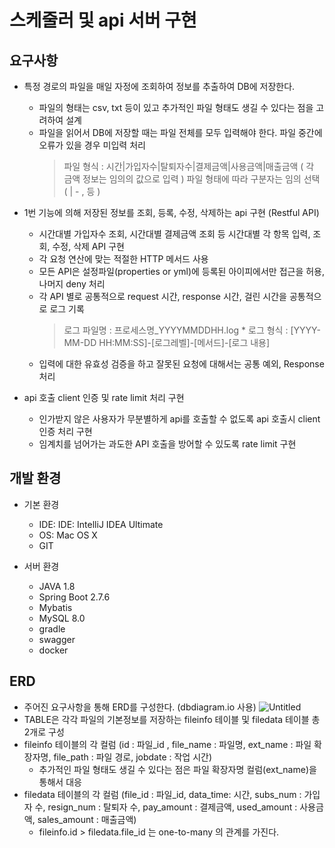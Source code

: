 # 스케줄러 및 api 서버 구현

## 요구사항
- 특정 경로의 파일을 매일 자정에 조회하여 정보를 추출하여 DB에 저장한다.
    - 파일의 형태는 csv, txt 등이 있고 추가적인 파일 형태도 생길 수 있다는 점을 고려하여 설계
    - 파일을 읽어서 DB에 저장할 때는 파일 전체를 모두 입력해야 한다. 파일 중간에 오류가 있을 경우 미입력 처리
      > 파일 형식 : 시간|가입자수|탈퇴자수|결제금액|사용금액|매출금액 ( 각 금액 정보는 임의의 값으로 입력 ) 
      > 파일 형태에 따라 구분자는 임의 선택 ( | - ,  등 )
      
- 1번 기능에 의해 저장된 정보를 조회, 등록, 수정, 삭제하는 api 구현 (Restful API)
    - 시간대별 가입자수 조회, 시간대별 결제금액 조회 등 시간대별 각 항목 입력, 조회, 수정, 삭제 API 구현
    - 각 요청 연산에 맞는 적절한 HTTP 메서드 사용
    - 모든 API은 설정파일(properties or yml)에 등록된 아이피에서만 접근을 허용, 나머지 deny 처리
    - 각 API 별로 공통적으로 request 시간, response 시간, 걸린 시간을 공통적으로 로그 기록
      > 로그 파일명 : 프로세스명_YYYYMMDDHH.log    * 로그 형식 : [YYYY-MM-DD HH:MM:SS]-[로그레벨]-[메서드]-[로그 내용]
    - 입력에 대한 유효성 검증을 하고 잘못된 요청에 대해서는 공통 예외, Response 처리

- api 호출 client 인증 및 rate limit 처리 구현
    
    - 인가받지 않은 사용자가 무분별하게 api를 호출할 수 없도록 api 호출시 client 인증 처리 구현
    - 임계치를 넘어가는 과도한 API 호출을 방어할 수 있도록 rate limit 구현
    
## 개발 환경
  - 기본 환경
    - IDE: IDE: IntelliJ IDEA Ultimate
    - OS: Mac OS X
    - GIT

  - 서버 환경
    - JAVA 1.8
    - Spring Boot 2.7.6
    - Mybatis
    - MySQL 8.0
    - gradle
    - swagger     
    - docker
  
## ERD
  - 주어진 요구사항을 통해 ERD를 구성한다. (dbdiagram.io 사용)
![Untitled](https://user-images.githubusercontent.com/30383018/210177780-e8abee51-f22a-42ed-a2c5-13789cf05210.png)
  - TABLE은 각각 파일의 기본정보를 저장하는 fileinfo 테이블 및 filedata 테이블 총 2개로 구성
  - fileinfo 테이블의 각 컬럼 (id : 파일_id , file_name : 파일명, ext_name : 파일 확장자명, file_path : 파일 경로, jobdate : 작업 시간) 
    - 추가적인 파일 형태도 생길 수 있다는 점은 파일 확장자명 컬럼(ext_name)을 통해서 대응
  - filedata 테이블의 각 컬럼 (file_id : 파일_id, data_time: 시간, subs_num : 가입자 수, resign_num : 탈퇴자 수, pay_amount : 결제금액, used_amount : 사용금액, sales_amount : 매출금액)
    - fileinfo.id > filedata.file_id 는 one-to-many 의 관계를 가진다.
